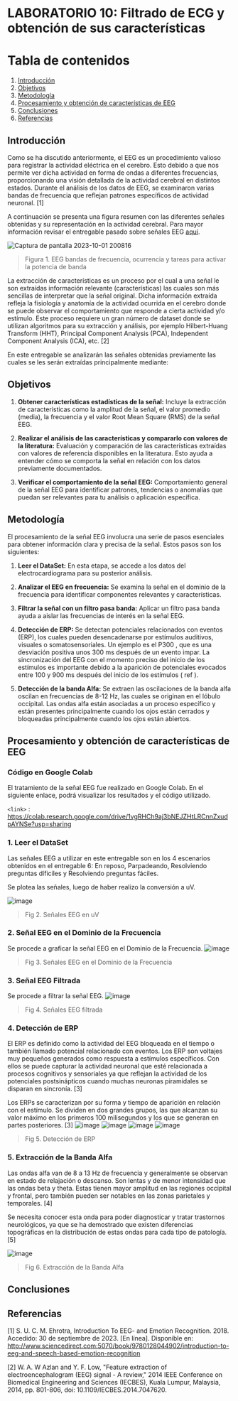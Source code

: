# LABORATORIO 10: Filtrado de ECG y obtención de sus características
# **Tabla de contenidos**

1. [Introducción](#id1)
2. [Objetivos](#id2)
3. [Metodología](#id3)
4. [Procesamiento y obtención de características de EEG](#id4)
5. [Conclusiones](#id5)
6. [Referencias](#id6)
   
## **Introducción** <a name="id1"></a>

Como se ha discutido anteriormente, el EEG es un procedimiento valioso para registrar la actividad eléctrica en el cerebro. Esto debido a que nos permite ver dicha actividad en forma de ondas a diferentes frecuencias, proporcionando una visión detallada de la actividad cerebral en distintos estados. Durante el análisis de los datos de EEG, se examinaron varias bandas de frecuencia que reflejan patrones específicos de actividad neuronal. [1]

A continuación se presenta una figura resumen con las diferentes señales obtenidas y su representación en la actividad cerebral. Para mayor información revisar el entregable pasado sobre señales EEG [aquí](https://github.com/ldachirre/IntroSenalesBiomedicas/tree/8d0f69448327d5be9a3340be16b55933ab11a1d4/ISB/Laboratorio%206%20-%20EEG).

![Captura de pantalla 2023-10-01 200816](https://github.com/ldachirre/IntroSenalesBiomedicas/assets/67986101/3491545d-f923-4ba3-9c86-8a0a17b9562d) 
> Figura 1. EEG bandas de frecuencia, ocurrencia y tareas para activar la potencia de banda

La extracción de características es un proceso por el cual a una señal le son extraídas información relevante (características) las cuales son más sencillas de interpretar que la señal original. Dicha información extraída refleja la fisiología y anatomía de la actividad ocurrida en el cerebro donde se puede observar el comportamiento que responde a cierta actividad y/o estímulo. Este proceso requiere un gran número de dataset donde se utilizan algoritmos para su extracción y análisis, por ejemplo Hilbert-Huang Transform (HHT), Principal Component Analysis (PCA), Independent Component Analysis (ICA), etc. [2]

En este entregable se analizarán las señales obtenidas previamente las cuales se les serán extraídas principalmente mediante:



## **Objetivos** <a name="id2"></a>
1. **Obtener características estadísticas de la señal:** Incluye la extracción de características como la amplitud de la señal, el valor promedio (media), la frecuencia y el valor Root Mean Square (RMS) de la señal EEG.

2. **Realizar el análisis de las características y compararlo con valores de la literatura:** Evaluación y comparación de las características extraídas con valores de referencia disponibles en la literatura. Esto ayuda a entender cómo se comporta la señal en relación con los datos previamente documentados.

3. **Verificar el comportamiento de la señal EEG:** Comportamiento general de la señal EEG para identificar patrones, tendencias o anomalías que puedan ser relevantes para tu análisis o aplicación específica.

## **Metodología** <a name="id3"></a>

El procesamiento de la señal EEG involucra una serie de pasos esenciales para obtener información clara y precisa de la señal. Estos pasos son los siguientes:

1. **Leer el DataSet:** En esta etapa, se accede a los datos del electrocardiograma para su posterior análisis.

2. **Analizar el EEG en frecuencia:** Se examina la señal en el dominio de la frecuencia para identificar componentes relevantes y características.

3. **Filtrar la señal con un filtro pasa banda:** Aplicar un filtro pasa banda ayuda a aislar las frecuencias de interés en la señal EEG.

4. **Detección de ERP:** Se detectan potenciales relacionados con eventos (ERP), los cuales pueden desencadenarse por estímulos auditivos, visuales o somatosensoriales. Un ejemplo es el P300 , que es una desviación positiva unos 300 ms después de un evento impar. La sincronización del EEG con el momento preciso del inicio de los estímulos es importante debido a la aparición de potenciales evocados entre 100 y 900 ms después del inicio de los estímulos ( ref ).

5. **Detección de la banda Alfa:** Se extraen las oscilaciones de la banda alfa oscilan en frecuencias de 8-12 Hz, las cuales se originan en el lóbulo occipital. Las ondas alfa están asociadas a un proceso específico y están presentes principalmente cuando los ojos están cerrados y bloqueadas principalmente cuando los ojos están abiertos.


## **Procesamiento y obtención de características de EEG** <a name="id4"></a>

### Código en Google Colab
El tratamiento de la señal EEG fue realizado en Google Colab. En el siguiente enlace, podrá visualizar los resultados y el código utilizado.

`<link>` : https://colab.research.google.com/drive/1vgRHCh9aj3bNEJZHtLRCnnZxudpAYNSe?usp=sharing

### 1. Leer el DataSet
Las señales EEG a utilizar en este entregable son en los 4 escenarios obtenidos en el entregable 6: En reposo, Parpadeando, Resolviendo preguntas díficiles y Resolviendo preguntas fáciles.

Se plotea las señales, luego de haber realizo la conversión a uV.

![image](https://github.com/ldachirre/IntroSenalesBiomedicas/assets/67986101/9e792e1f-8c75-49a3-8006-301ff7d95363)
> Fig 2. Señales EEG en uV

### 2. Señal EEG en el Dominio de la Frecuencia
Se procede a graficar la señal EEG en el Dominio de la Frecuencia.
![image](https://github.com/ldachirre/IntroSenalesBiomedicas/assets/67986101/eb552874-dd0e-43bc-b039-244708c3bd7e)
> Fig 3. Señales EEG en el Dominio de la Frecuencia

### 3. Señal EEG Filtrada
Se procede a filtrar la señal EEG.
![image](https://github.com/ldachirre/IntroSenalesBiomedicas/assets/67986101/485ff6a0-ad78-4bdb-920a-09ae5057929e)
> Fig 4. Señales EEG filtrada

### 4. Detección de ERP
El ERP es definido como la actividad del EEG bloqueada en el tiempo o también llamado potencial relacionado con eventos. Los ERP son voltajes muy pequeños generados como respuesta a estímulos específicos. Con ellos se puede capturar la actividad neuronal que esté relacionada a procesos cognitivos y sensoriales ya que reflejan la actividad de los potenciales postsinápticos cuando muchas neuronas piramidales se disparan en sincronía. [3]

Los ERPs se caracterizan por su forma y tiempo de aparición en relación con el estímulo. Se dividen en dos grandes grupos, las que alcanzan su valor máximo en los primeros 100 milisegundos y los que se generan en partes posteriores. [3]
![image](https://github.com/ldachirre/IntroSenalesBiomedicas/assets/67986101/eb6f176e-fb67-467a-b042-5cadb1e0d6a9)
![image](https://github.com/ldachirre/IntroSenalesBiomedicas/assets/67986101/b2250edb-7686-4fc4-8f8f-b0c63cca75b6)
![image](https://github.com/ldachirre/IntroSenalesBiomedicas/assets/67986101/658a2f35-7255-447e-b850-06d73ba15406)
![image](https://github.com/ldachirre/IntroSenalesBiomedicas/assets/67986101/6914c851-719f-4964-b368-c7b8d1ed50be)
> Fig 5. Detección de ERP

### 5. Extracción de la Banda Alfa
Las ondas alfa van de 8 a 13 Hz de frecuencia y generalmente se observan en estado de relajación o descanso. Son lentas y de menor intensidad que las ondas beta y theta. Estas tienen mayor amplitud en las regiones occipital y frontal, pero también pueden ser notables en las zonas parietales y temporales. [4]

Se necesita conocer esta onda para poder diagnosticar y tratar trastornos neurológicos, ya que se ha demostrado que existen diferencias topográficas en la distribución de estas ondas para cada tipo de patología. [5]

![image](https://github.com/ldachirre/IntroSenalesBiomedicas/assets/67986101/348dbe20-34c1-4e59-851e-2c2720d42c8d)
> Fig 6. Extracción de la Banda Alfa

## **Conclusiones** <a name="id5"></a>

## **Referencias** <a name="id6"></a>
[1] S. U. C. M. Ehrotra, Introduction To EEG- and Emotion Recognition. 2018. Accedido: 30 de septiembre de 2023. [En línea]. Disponible en: http://www.sciencedirect.com:5070/book/9780128044902/introduction-to-eeg-and-speech-based-emotion-recognition

[2] W. A. W Azlan and Y. F. Low, "Feature extraction of electroencephalogram (EEG) signal - A review," 2014 IEEE Conference on Biomedical Engineering and Sciences (IECBES), Kuala Lumpur, Malaysia, 2014, pp. 801-806, doi: 10.1109/IECBES.2014.7047620.


